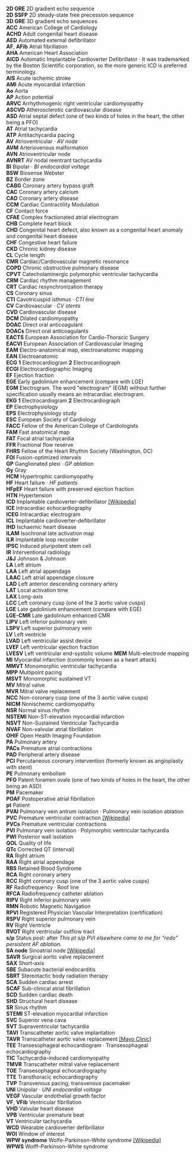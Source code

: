__2D GRE__ 2D gradient echo sequence  
__2D SSFP__ 2D steady-state free precession sequence  
__3D GRE__ 3D gradient echo sequences  
__ACC__ American College of Cardiology  
__ACHD__ Adult congenital heart disease  
__AED__ Automated external defibrillator  
__AF__, __AFib__ Atrial fibrillation  
__AHA__ American Heart Association  
__AICD__ Automatic Implantable Cardioverter Defibrillator · It was trademarked by the Boston Scientific corporation, so the more generic ICD is preferred terminology.  
__AIS__ Acute ischemic stroke  
__AMI__ Acute myocardial infarction  
__Ao__ Aorta  
__AP__ Action potential  
__ARVC__ Arrhythmogenic right ventricular cardiomyopathy  
__ASCVD__ Atherosclerotic cardiovascular disease  
__ASD__ Atrial septal defect (one of two kinds of holes in the heart, the other being a PFO)  
__AT__ Atrial tachycardia  
__ATP__ Antitachycardia pacing  
__AV__ Atrioventricular · _AV node_  
__AVM__ Arteriovenous malformation  
__AVN__ Atrioventricular node  
__AVNRT__ AV nodal reentrant tachycardia  
__BI__ Bipolar · _BI endocardial voltage_  
__BSW__ Biosense Webster  
__BZ__ Border zone  
__CABG__ Coronary artery bypass graft  
__CAC__ Coronary artery calcium  
__CAD__ Coronary artery disease  
__CCM__ Cardiac Contractility Modulation  
__CF__ Contact force  
__CFAE__ Complex fractionated atrial electrogram  
__CHB__ Complete heart block  
__CHD__ Congenital heart defect, also known as a congenital heart anomaly and congenital heart disease  
__CHF__ Congestive heart failure  
__CKD__ Chronic kidney disease  
__CL__ Cycle length  
__CMR__ Cardiac/Cardiovascular magnetic resonance  
__COPD__ Chronic obstructive pulmonary disease  
__CPVT__ Catecholaminergic polymorphic ventricular tachycardia  
__CRM__ Cardiac rhythm management  
__CRT__ Cardiac resynchronization therapy  
__CS__ Coronary sinus  
__CTI__ Cavotricuspid isthmus · _CTI line_  
__CV__ Cardiovascular · _CV stents_  
__CVD__ Cardiovascular disease  
__DCM__ Dilated cardiomyopathy  
__DOAC__ Direct oral anticoagulant  
__DOACs__ Direct oral anticoagulants  
__EACTS__ European Association for Cardio-Thoracic Surgery  
__EACVI__ European Association of Cardiovascular Imaging  
__EAM__ Electro-anatomical map, electroanatomic mapping  
__EAN__ Electroanatomic  
__ECG__ __1__ Electrocardiogram __2__ Electrocardiograph  
__ECGI__ Electrocardiographic Imaging  
__EF__ Ejection fraction  
__EGE__ Early gadolinium enhancement (compare with LGE)  
__EGM__ Electrogram. The word "electrogram" (EGM) without further specification usually means an intracardiac electrogram.  
__EKG__ __1__ Electrocardiogram __2__ Electrocardiograph  
__EP__ Electrophysiology  
__EPS__ Electrophysiology study  
__ESC__ European Society of Cardiology  
__FACC__ Fellow of the American College of Cardiologists  
__FAM__ Fast anatomical map  
__FAT__ Focal atrial tachycardia  
__FFR__ Fractional flow reserve  
__FHRS__ Fellow of the Heart Rhythm Society (Washington, DC)  
__FOI__ Fusion-optimized intervals  
__GP__ Ganglionated plexi · _GP ablation_  
__Gy__ Gray  
__HCM__ Hypertrophic cardiomyopathy  
__HF__ Heart failure · _HF patients_  
__HFpEF__ Heart failure with preserved ejection fraction  
__HTN__ Hypertension  
__ICD__ Implantable cardioverter-defibrillator [[Wikipedia]](https://en.wikipedia.org/wiki/Implantable_cardioverter-defibrillator)  
__ICE__ Intracardiac echocardiography  
__ICEG__ Intracardiac electrogram  
__ICL__ Implantable cardioverter-defibrillator  
__IHD__ Ischaemic heart disease  
__ILAM__ Isochronal late activation map  
__ILR__ Implantable loop recorder  
__IPSC__ Induced pluripotent stem cell  
__IR__ Interventional radiology  
__J&J__ Johnson & Johnson  
__LA__ Left atrium  
__LAA__ Left atrial appendage  
__LAAC__ Left atrial appendage closure  
__LAD__ Left anterior descending coronary artery  
__LAT__ Local activation time  
__LAX__ Long-axis  
__LCC__ Left coronary cusp (one of the 3 aortic valve cusps)  
__LGE__ Late gadolinium enhancement (compare with EGE)  
__LGE-CMR__ Late gadolinium enhanced CMR  
__LIPV__ Left inferior pulmonary vein  
__LSPV__ Left superior pulmonary vein  
__LV__ Left ventricle  
__LVAD__ Left ventricular assist device  
__LVEF__ Left ventricular ejection fraction  
__LVESV__ Left ventricular end-systolic volume
__MEM__ Multi-electrode mapping  
__MI__ Myocardial infarction (commonly known as a heart attack)  
__MMVT__ Monomorphic ventricular tachycardia  
__MPP__ Multipoint pacing  
__MSVT__ Monomorphic sustained VT  
__MV__ Mitral valve  
__MVR__ Mitral valve replacement  
__NCC__ Non-coronary cusp (one of the 3 aortic valve cusps)  
__NICM__ Nonischemic cardiomyopathy  
__NSR__ Normal sinus rhythm  
__NSTEMI__ Non-ST-elevation myocardial infarction  
__NSVT__ Non-Sustained Ventricular Tachycardia  
__NVAF__ Non-valvular atrial fibrillation  
__OHIF__ Open Health Imaging Foundation  
__PA__ Pulmonary artery  
__PACs__ Premature atrial contractions  
__PAD__ Peripheral artery disease  
__PCI__ Percutaneous coronary intervention (formerly known as angioplasty with stent)  
__PE__ Pulmonary embolism  
__PFO__ Patent foramen ovale (one of two kinds of holes in the heart, the other being an ASD)  
__PM__ Pacemaker  
__POAF__ Postoperative atrial fibrillation  
__pt__ Patient  
__PVAI__ Pulmonary vein antrum isolation · Pulmonary vein isolation ablation  
__PVC__ Premature ventricular contraction [[Wikipedia]](https://en.wikipedia.org/wiki/Premature_ventricular_contraction)  
__PVCs__ Premature ventricular contractions  
__PVI__ Pulmonary vein isolation · Polymorphic ventricular tachycardia  
__PWI__ Posterior wall isolation  
__QOL__ Quality of life  
__QTc__ Corrected QT (interval)  
__RA__ Right atrium  
__RAA__ Right atrial appendage  
__RBS__ Retained Blood Syndrome  
__RCA__ Right coronary artery  
__RCC__ Right coronary cusp (one of the 3 aortic valve cusps)  
__RF__ Radiofrequency · Roof line  
__RFCA__ Radiofrequency catheter ablation  
__RIPV__ Right inferior pulmonary vein  
__RMN__ Robotic Magnetic Navigation  
__RPVI__ Registered Physician Vascular Interpretation (certification)  
__RSPV__ Right superior pulmonary vein  
__RV__ Right Ventricle  
__RVOT__  Right ventricular outflow tract  
__s/p__ Status post: after _This pt s/p PVI elsewhere came to me for "redo" persistent AF ablation._  
__SA node__ Sinoatrial node [[Wikipedia]](https://en.wikipedia.org/wiki/Sinoatrial_node)  
__SAVR__ Surgical aortic valve replacement  
__SAX__ Short-axis  
__SBE__ Subacute bacterial endocarditis  
__SBRT__ Stereotactic body radiation therapy  
__SCA__ Sudden cardiac arrest  
__SCAF__ Sub-clinical atrial fibrillation  
__SCD__ Sudden cardiac death  
__SHD__ Structural heart disease  
__SR__ Sinus rhythm  
__STEMI__ ST-elevation myocardial infarction  
__SVC__ Superior vena cava  
__SVT__ Supraventricular tachycardia  
__TAVI__ Transcatheter aortic valve implantation  
__TAVR__ Transcatheter aortic valve replacement [[Mayo Clinic]](https://www.mayoclinic.org/tests-procedures/transcatheter-aortic-valve-replacement/about/pac-20384698)  
__TEE__ Transesophageal echocardiogram · Transesophageal echocardiography  
__TIC__ Tachycardia-induced cardiomyopathy  
__TMVR__ Transcatheter mitral valve replacement  
__TOE__ Transesophageal echocardiography  
__TTE__ Transthoracic echocardiography  
__TVP__ Transvenous pacing; transvenous pacemaker  
__UNI__ Unipolar · _UNI endocardial voltage_  
__VEGF__ Vascular endothelial growth factor  
__VF__, __VFib__ Ventricular fibrillation  
__VHD__ Valvular heart disease  
__VPB__ Ventricular premature beat  
__VT__ Ventricular tachycardia  
__WCD__ Wearable cardioverter defibrillator  
__WOI__ Window of interest  
__WPW syndrome__ Wolfe-Parkinson-White syndrome [[Wikipedia]](https://en.wikipedia.org/wiki/Wolff–Parkinson–White_syndrome)  
__WPWS__ Wolff–Parkinson–White syndrome  
